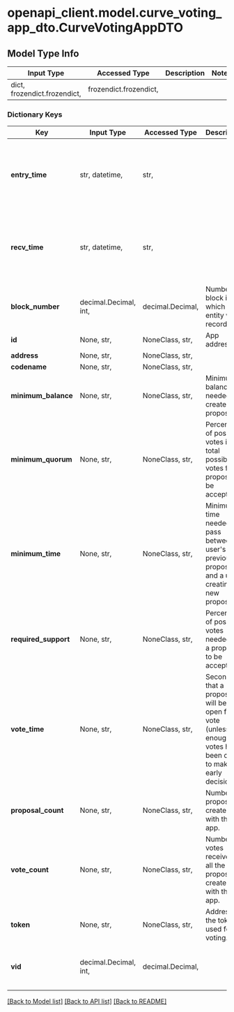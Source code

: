 # openapi_client.model.curve_voting_app_dto.CurveVotingAppDTO

## Model Type Info
Input Type | Accessed Type | Description | Notes
------------ | ------------- | ------------- | -------------
dict, frozendict.frozendict,  | frozendict.frozendict,  |  | 

### Dictionary Keys
Key | Input Type | Accessed Type | Description | Notes
------------ | ------------- | ------------- | ------------- | -------------
**entry_time** | str, datetime,  | str,  |  | [optional] value must conform to RFC-3339 date-time
**recv_time** | str, datetime,  | str,  |  | [optional] value must conform to RFC-3339 date-time
**block_number** | decimal.Decimal, int,  | decimal.Decimal,  | Number of block in which entity was recorded. | [optional] value must be a 64 bit integer
**id** | None, str,  | NoneClass, str,  | App address. | [optional] 
**address** | None, str,  | NoneClass, str,  |  | [optional] 
**codename** | None, str,  | NoneClass, str,  |  | [optional] 
**minimum_balance** | None, str,  | NoneClass, str,  | Minimum balance needed to create a proposal. | [optional] 
**minimum_quorum** | None, str,  | NoneClass, str,  | Percentage of positive votes in total possible votes for a proposal to be accepted. | [optional] 
**minimum_time** | None, str,  | NoneClass, str,  | Minimum time needed to pass between user&#x27;s previous proposal and a user creating a new proposal. | [optional] 
**required_support** | None, str,  | NoneClass, str,  | Percentage of positive votes needed for a proposal to be accepted. | [optional] 
**vote_time** | None, str,  | NoneClass, str,  | Seconds that a proposal will be open for vote (unless enough votes have been cast to make an early decision). | [optional] 
**proposal_count** | None, str,  | NoneClass, str,  | Number of proposals created with this app. | [optional] 
**vote_count** | None, str,  | NoneClass, str,  | Number of votes received by all the proposals created with this app. | [optional] 
**token** | None, str,  | NoneClass, str,  | Address of the token used for voting. | [optional] 
**vid** | decimal.Decimal, int,  | decimal.Decimal,  |  | [optional] value must be a 64 bit integer

[[Back to Model list]](../../README.md#documentation-for-models) [[Back to API list]](../../README.md#documentation-for-api-endpoints) [[Back to README]](../../README.md)

